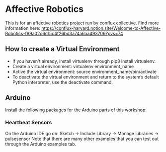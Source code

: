 # Affective Robotics
This is for an affective robotics project run by conflux collective. Find more information here: https://conflux-harvard.notion.site/Welcome-to-Affective-Robotics-f89a02c6c15c4f26bd3a74a6aa493706?pvs=74 

## How to create a Virtual Environment
- If you haven't already, install virtualenv through pip3 install virtualenv. 
- Create a virtual environment: virtualenv environment_name
- Active the virtual environment: source environment_name/bin/activate
- To deactivate the virtual environment and return to the system’s default Python interpreter, use the deactivate command.

## Arduino 
Install the following packages for the Arduino parts of this workshop: 

### Heartbeat Sensors
On the Arduino IDE go on: Sketch -> Include Library -> Manage Libraries -> pulsesensor
Note that there are many other examples that you can test out through the Arduino examples tab. 